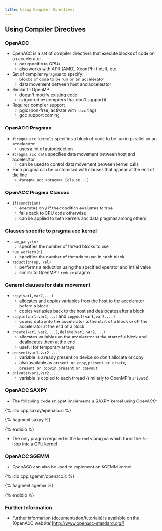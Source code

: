 ```yaml
---
title: Using Compiler Directives
---
```


## Using Compiler Directives

### OpenACC

* OpenACC is a set of compiler directives that execute blocks of code on an accelerator
    - not specific to GPUs
    - also works with APU (AMD), Xeon Phi (Intel), etc.
* Set of compiler ```#pragma```s to specify:
    - blocks of code to be run on an accelerator
    - data movement between host and accelerator
* Similar to OpenMP
    - doesn't modify existing code
    - is ignored by compilers that don't support it
* Requires compiler support
    - pgic (non-free, activate with ```-acc``` flag)
    - gcc support coming

### OpenACC Pragmas

* ```#pragma acc kernels``` specifies a block of code to be run in parallel on an accelerator
    - uses a lot of autodetection
* ```#pragma acc data``` specifies data movement between host and accelerator
    - can be used to control data movement between kernel calls
* Each pragma can be customised with clauses that appear at the end of the line
    - ```#pragma acc <pragma> [clause...]```

### OpenACC Pragma Clauses

* ```if(condition)```
    - executes only if the condition evaluates to true
    - falls back to CPU code otherwise
    - can be applied to both kernels and data pragmas among others

### Clauses specific to pragma acc kernel

* ```num_gangs(n)```
    - specifies the number of thread blocks to use
* ```num_workers(n)```
    - specifies the number of threads to use in each block
* ```reduction(op, val)```
    - performs a reduction using the specified operator and initial value
    - similar to OpenMP's ```reduce``` pragma

### General clauses for data movement

* ```copy(var1,var2,...)```
    - allocates and copies variables from the host to the accelerator before a block
    - copies variables back to the host and deallocates after a block
* ```copyin(var1,var2,...)``` and ```copyout(var1,var2,...)```
    - copies data onto the accelerator at the start of a block or off the accelerator at the end of a block
* ```create(var1,var2,...)```, ```delete(var1,var2,...)```
    - allocates variables on the accelerator at the start of a block and deallocates them at the end
    - useful for temporary arrays
* ```present(var1,var2,...)```
    - variable is already present on device so don't allocate or copy
    - also available as ```present_or_copy```, ```present_or_create```, ```present_or_copyin```, ```present_or_copyout```
* ```private(var1,var2,...)```
    - variable is copied to each thread (similarly to OpenMP's ```private```)

### OpenACC SAXPY

* The following code snippet implements a SAXPY kernel using OpenACC:

{% idio cpp/saxpy/openacc.c %}

{% fragment saxpy %}

{% endidio %}

* The only pragma required is the ```kernels``` pragma which turns the ```for``` loop into a GPU kernel

### OpenACC SGEMM

* OpenACC can also be used to implement an SGEMM kernel:

{% idio cpp/sgemm/openacc.c %}

{% fragment sgemm %}

{% endidio %}

### Further Information

* Further information (documentation/tutorials) is available on the (OpenACC website)[http://www.openacc-standard.org/]
